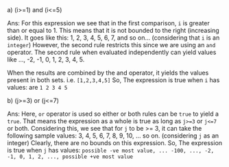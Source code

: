 a) (i>=1) and (i<=5)

Ans: For this expression we see that in the first comparison, `i` is greater than or equal to 1. This means that it is not bounded to the right (increasing side). It goes like this: 1, 2, 3, 4, 5, 6, 7, and so on... (considering that `i` is an `integer`)
However, the second rule restricts this since we are using an `and` operator. The second rule when evaluated independently can yield values like ..., -2, -1, 0, 1, 2, 3, 4, 5.

When the results are combined by the and operator, it yields the values present in both sets. i.e. `[1,2,3,4,5]`
So, The expression is true when `i` has values:  are `1 2 3 4 5`

b) (j>=3) or (j<=7)

Ans: Here, `or` operator is used so either or both rules can be `true` to yield a `true`. That means the expression as a whole is true as long as `j>=3` or `j<=7` or both. Considering this, we see that for `j` to be >= 3, it can take the following sample values: 3, 4, 5, 6, 7, 8, 9, 10, ... so on. (considering `j` as an integer)
Clearly, there are no bounds on this expression. So, The expression is true when `j` has values:   `possible -ve most value, ... -100, ..., -2, -1, 0, 1, 2, ..., possible +ve most value`